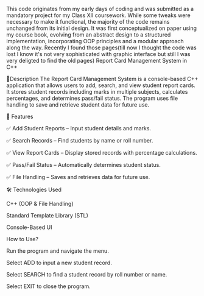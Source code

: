 This code originates from my early days of coding and was submitted as a mandatory project for my Class XII coursework. While some tweaks were necessary to make it functional, the majority of the code remains unchanged from its initial design. It was first conceptualized on paper using my course book, evolving from an abstract design to a structured implementation, incorporating OOP principles and a modular approach along the way.
Recently I found those pages(till now I thought the code was lost I know it's not very sophisticated with graphic interface but still I was very deligted to find the old pages)
Report Card Management System in C++
 
 📌Description
The Report Card Management System is a console-based C++ application that allows users to add, search, and view student report cards. It stores student records including marks in multiple subjects, calculates percentages, and determines pass/fail status. The program uses file handling to save and retrieve student data for future use.

🚀 Features

✅ Add Student Reports – Input student details and marks.

✅ Search Records – Find students by name or roll number.

✅ View Report Cards – Display stored records with percentage calculations.

✅ Pass/Fail Status – Automatically determines student status.

✅ File Handling – Saves and retrieves data for future use.

🛠 Technologies Used

C++ (OOP & File Handling)

Standard Template Library (STL)

Console-Based UI

How to Use?

Run the program and navigate the menu.

Select ADD to input a new student record.

Select SEARCH to find a student record by roll number or name.

Select EXIT to close the program.
